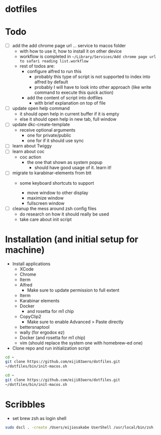 # dotfiles

# Todo
- [ ] add the add chrome page url ... service to macos folder
  - with how to use it, how to install it on other device
  - workflow is completed in `~/Library/Services/Add chrome page url to safari reading list.workflow`
  - rest of todos are:
    - configure alfred to run this
      - probably this type of script is not supported to index into alfred by default
      - probably I will have to look into other approach (like write command to execute this quick action)
    - add the content of script into dotfiles
      - with brief explanation on top of file
- [ ] update open help command
  - it should open help in current buffer if it is empty
  - else it should open help in new tab, full window
- [ ] update dkc-create-template
  - receive optional arguments
    - one for private/public
    - one for if it should use sync
- [ ] learn about Twiggy
- [ ] learn about coc
  - coc action
    - the one that shown as system popup
      - should have good usage of it. learn it!
- [ ] migrate to karabinar-elements from btt
  - some keyboard shortcuts to support

    - move window to other display
    - maximize window
    - fullscreen window
- [ ] cleanup the mess around zsh config files
  - do research on how it should really be used
  - take care about init script

# Installation (and initial setup for machine)
- Install applications
  - XCode
  - Chrome
  - Iterm
  - Alfred
    - Make sure to update permission to full extent
  - Iterm
  - Karabinar elements
  - Docker
    - and rosetta for m1 chip
  - CopyClip2
    - Make sure to enable Advanced > Paste directly
  - bettersnaptool
  - wally (for ergodox ez)
  - Docker (and rosetta for m1 chip)
  - vim (should replace the system one with homebrew-ed one)
- Clone repo and run initialization script

```sh
cd ~
git clone https://github.com/eiji03aero/dotfiles.git
~/dotfiles/bin/init-macos.sh
```

```sh
cd ~
git clone https://github.com/eiji03aero/dotfiles.git
~/dotfiles/bin/init-macos.sh
```

# Scribbles
- set brew zsh as login shell
```sh
sudo dscl . -create /Users/eijiosakabe UserShell /usr/local/bin/zsh
```

